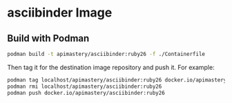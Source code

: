 # asciibinder Image

## Build with Podman

```sh
podman build -t apimastery/asciibinder:ruby26 -f ./Containerfile
```

Then tag it for the destination image repository and push it. For example:
```sh
podman tag localhost/apimastery/asciibinder:ruby26 docker.io/apimastery/asciibinder:ruby26
podman rmi localhost/apimastery/asciibinder:ruby26
podman push docker.io/apimastery/asciibinder:ruby26
```
